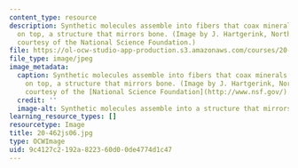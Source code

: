 ```yaml
---
content_type: resource
description: Synthetic molecules assemble into fibers that coax minerals into growing
  on top, a structure that mirrors bone. (Image by J. Hartgerink, Northwestern University;
  courtesy of the National Science Foundation.)
file: https://ol-ocw-studio-app-production.s3.amazonaws.com/courses/20-462j-molecular-principles-of-biomaterials-spring-2006/9c4127c2192a822360d00de4774d1c47_20-462js06.jpg
file_type: image/jpeg
image_metadata:
  caption: Synthetic molecules assemble into fibers that coax minerals into growing
    on top, a structure that mirrors bone. (Image by J. Hartgerink, Northwestern University;
    courtesy of the [National Science Foundation](http://www.nsf.gov/).)
  credit: ''
  image-alt: Synthetic molecules assemble into a structure that mirrors bone.
learning_resource_types: []
resourcetype: Image
title: 20-462js06.jpg
type: OCWImage
uid: 9c4127c2-192a-8223-60d0-0de4774d1c47
---
```

